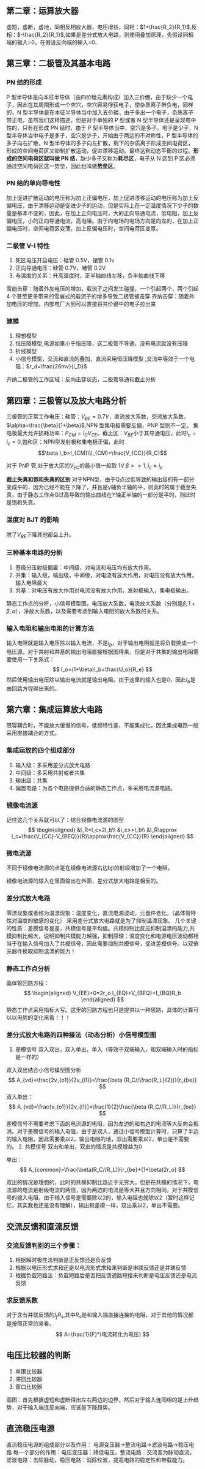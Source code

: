 ## 第二章：运算放大器

虚短，虚断，虚地，同相反相放大器，电压增益，同相：$1+\frac{R_2}{R_1}$,反相：$-\frac{R_2}{R_1}$,如果是差分式放大电路，则使用叠加原理，先假设同相端的输入=0，在假设反向端的输入=0..

## 第三章：二极管及其基本电路

### PN 结的形成

P 型半导体是向本征半导体（由四价硅元素构成）加入三价绷，由于缺少一个电子，因此在其周围形成一个空穴，空穴容易俘获电子，使杂质离子带负电，同样的，N 型半导体是在本征半导体当中加入五价磷，由于多出一个电子，杂质离子带正电，虽然我们这样描述，但是对于单独的 P 型或者 N 型半导体还是呈现电中性的，只有在形成 PN 结时，由于 P 型半导体当中，空穴是多子，电子是少子，N 型半导体当中电子是多子，空穴是少子，开始由于两边的不对称性，P 型半导体的多子向右扩散，N 型半导体的多子向左扩散，剩下的杂质离子形成空间电荷区，形成的空间电荷区又抑制扩散运动，促进漂移运动。最终达到动态平衡的过程。**形成的空间电荷区就叫做 PN 结**，缺少多子又称为**耗尽区**，电子从 N 区到 P 区必须通过空间电荷区这一势垒，因此也叫做**势垒区**。

### PN 结的单向导电性

加上促进扩散运动的电压称为加上正偏电压，加上促进漂移运动的电压称为加上反偏电压，由于漂移运动是促进少子的运动，但是实际上在一定温度情况下少子的数量是基本不变的，因此，在加上正向电压时，大的正向导通电流，低电阻，加上反偏电压，小的正向导通电流，高电阻。由于内电场的电场方向是向左的，在加上正偏电压时，空间电荷区变薄，加上反偏电压时，空间电荷区变厚。

### 二极管 V-I 特性

1. 死区电压开启电压：硅管 0.5V，锗管 0.1v
2. 正向导通电压：硅管 0.7V，锗管 0.2V
3. 与温度的关系：升高温度时，正半轴曲线左移，负半轴曲线下移

雪崩击穿：随着外加电压的增加，载流子之间发生碰撞，一个引起两个，两个引起 4 个甚至更多带来的雪崩式的载流子的增多导致二极管被击穿
齐纳击穿：随着外加电压的增加，内部电厂大到可以直接将共价键中的电子拉出来

### 建模

1. 理想模型
2. 恒压降模型,电源如果小于恒压降，这二极管不导通，没有电流就没有压降
3. 折线模型
4. 小信号模型，交流和直流的叠加，直流采用恒压降模型 ,交流中等效于一个电阻：$r_d=\frac{26mv}{I_D}$

齐纳二极管的工作区域：反向击穿状态，二极管导通和截止分析

## 第四章：三极管以及放大电路分析

三极管的正常工作电压：硅管：$V_{BE}=0.7V$，直流放大系数，交流放大系数，$\alpha=\frac{\beta}{1+\beta}$,NPN 型集电极需要反偏，PNP 型则不一定。
集电极最大允许损耗功率：$P_{CM}=I_C V_{CE}$。截止区：$V_{BE}$小于其导通电压，此时$i_b=i_c=0$,饱和区：NPN型发射极和集电极正偏，此时
$$\beta I_b>I_{CM}\\I_{CM}=\frac{V_{CC}}{R_C}$$

对于 PNP 管,处于放大区的$V_{EC}$的最小值一般取 1V
$\beta>>1,i_c\approx i_e$

**截止失真和饱和失真的区别**
对于NPN型，由于Q点过低导致的输出级的有一部分变成平的，因为已经不能在下降了，并且是y轴负半轴的平，则此时的属于截至失真，由于静态工作点Q过高导致的输出曲线在Y轴正半轴的一部分是平的，则此时是饱和失真。
### 温度对 BJT 的影响

除了$V_{BE}$下降其他都会上升。

### 三种基本电路的分析

1. 基级分压射级偏置：中间级，对电流和电压均有放大作用。
2. 共集：输入级，输出级，中间级，对电流有放大作用，对电压没有放大作用，输入电阻最大
3. 共基：对电压有放大作用对电流没有放大作用，发射极输入，集电极输出。

静态工作点的分析，小信号模型图，电压放大系数，电流放大系数（分别是$\beta,1+\beta,\alpha$），净放大系数，以及需要考虑到输入电阻的放大系数的关系。

### 输入电阻和输出电阻的计算方法
输入电阻就是输入电压除以输入电流，不是$i_b$，对于输出电阻就是将负载换成一个电压源，对于共射和共基的输出电阻直接根据图得来，但是对于共集的输出电阻需要使用一下关系式：
$$
I_o=(1+\beta)I_b+\frac{U_o}{R_e}
$$
然后使用输出电压除以输出电流就是输出电阻。由于这里的输入也是0，因此$I_b$是由回路方程得出来的。
## 第六章：集成运算放大电路

阻容耦合时，不能放大缓慢的信号，低频特性差，不能集成化。因此集成电路一般采用直接耦合的方式。

### 集成运放的四个组成部分

1. 输入级：多采用差分式放大电路
2. 中间级：多采用共射或者共集
3. 输出级：共集
4. 偏置电路：为各个电路提供合适的静态工作点，多采用电流源电路。

### 镜像电流源
记住这几个关系就可以了：结合镜像电流源的图型
$$
\begin{aligned}
&I_R=I_c+2I_b\\
&I_c>>I_b\\
&I_R\approx I_c=\frac{V_{CC}-V_{BEQ}}{R}\approx\frac{V_{CC}}{R}
\end{aligned}
$$
### 微电流源
不同于镜像电流源的点是在镜像电流源右边bjt的射级增加了一个电阻。

镜像电流源的输入在里面输出在外面，差分式放大电路是相反的。
### 差分式放大电路
零漂现象或者称为温漂现象：温度变化，直流电源波动，元器件老化。（晶体管特性对温度的敏感的变化）
采用差分式放大电路就是为了抑制温漂现象。
几个关键的性质：差模信号是差，共模信号是平均值。共模抑制比反应抑制温漂的能力,共模抑制比越大，说明抑制共模能力越强，抑制原理：温度变化和电源电压波动都相当于在输入信号加入了共模信号，因此需要抑制共模信号，促进差模信号。以双倍元器件换取抑制温漂的能力！
### 静态工作点分析 
晶体管回路方程：
$$
\begin{aligned}
    V_{EE}+0=2r_o I_{EQ}+V_{BEQ}+I_{BQ}R_b
\end{aligned}
$$
静态工作点采用指标大写。这里的回路方程也只是提供以一种思路，具体的计算可以以电势的变化来看！！！
### 差分式放大电路的四种接法（动态分析）小信号模型图
1. 差模信号
双入双出，双入单出，单入（等效于双端输入，和双端输入时的指标是一样的）

双入双出结合小信号模型图分析
$$
A_{vd}=\frac{2v_{o1}}{2v_{i1}}=\frac{\beta (R_C//\frac{R_L}{2})}{r_{be}}
$$
双入单出：
$$
A_{vd}=\frac{v_{o1}}{2v_{i1}}=\frac{1}{2}\frac{\beta (R_C//R_L)}{r_{be}}
$$
差模信号不需要考虑下面的电流源的电阻，因为左边的和右边的电流等大反向会抵消。对于差模信号的输入电阻，由于是双入，通过小信号模型计算时，只算了半边的输入电阻，因此需要乘以2，输出电阻的话，双出需要乘以2，单出是不需要的。
2. 共模信号
双出和单出，双出的情况是共模增益为0

单出：
$$
A_{common}=\frac{\beta(R_C//R_L)}{r_{be}+(1+\beta)2r_o}
$$

双出的情况是理想的，此时的共模抑制比趋近于无穷大。但是在共模的情况下，电流源的电流是射级电流的两倍，因为两边的电流是等大并且方向相同。对于共模信号的输入电阻，由于输入信号是需要除以2的，输入电阻也就除以2（暂时这样记忆，其实我也还是没有理解），输出和差模一样，双出乘以2，单出不需要。
## 交流反馈和直流反馈
### 交流反馈判别的三个步骤：
1. 根据瞬时极性法判断是正反馈还是负反馈
2. 根据以电压形式求和还是以电流形式求和来判断是串联反馈还是并联反馈
3. 根据负载短路法：负载短路后是否把反馈通路短接来判断是电压反馈还是电流反馈
### 求反馈系数 
对于含有并联反馈的$I_f R_s$,其中$R_s$是和输入端直接连接的电阻，对于其他的情况都是按照正常的来看。
$$
A=\frac{1}{F}*(电流转化为电压)
$$

## 电压比较器的判断
1. 单限比较器
2. 滞回比较器
3. 窗口比较器

画图：首先根据虚短和虚断得出左右两边的边界，然后对于输入连同相的是上升趋势，对于输入端连反向端，应该是下降趋势。
## 直流稳压电源
直流稳压电源的组成部分以及作用：
电源变压器->整流电路->滤波电路->稳压电路
每一个部分的作用：电压变压器：降低电压，整流电路：交流变为脉动直流，滤波电路：去除脉动，稳压电路：消除纹波，提高电路的稳定性和带载能力。



